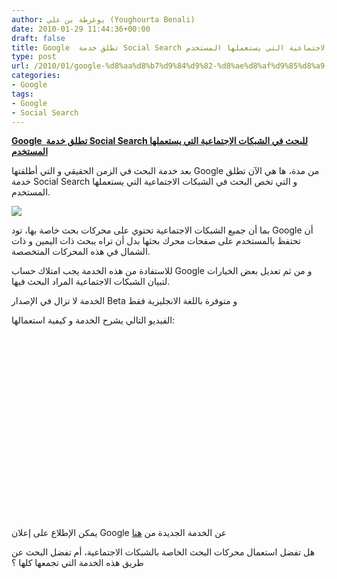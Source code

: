 ```yaml
---
author: يوغرطة بن علي (Youghourta Benali)
date: 2010-01-29 11:44:36+00:00
draft: false
title: Google  تطلق خدمة Social Search للبحث في الشبكات الاجتماعية التي يستعملها المستخدم
type: post
url: /2010/01/google-%d8%aa%d8%b7%d9%84%d9%82-%d8%ae%d8%af%d9%85%d8%a9-social-search-%d9%84%d9%84%d8%a8%d8%ad%d8%ab-%d9%81%d9%8a-%d8%a7%d9%84%d8%b4%d8%a8%d9%83%d8%a7%d8%aa-%d8%a7%d9%84%d8%a7%d8%ac%d8%aa%d9%85/
categories:
- Google
tags:
- Google
- Social Search
---
```


[**Google  تطلق خدمة Social Search للبحث في الشبكات الاجتماعية التي يستعملها المستخدم**](http://www.it-scoop.com/2010/01/google-%d8%aa%d8%b7%d9%84%d9%82-%d8%ae%d8%af%d9%85%d8%a9-social-search-%d9%84%d9%84%d8%a8%d8%ad%d8%ab-%d9%81%d9%8a-%d8%a7%d9%84%d8%b4%d8%a8%d9%83%d8%a7%d8%aa-%d8%a7%d9%84%d8%a7%d8%ac%d8%aa%d9%85/)


بعد خدمة البحث في الزمن الحقيقي و التي أطلقتها Google من مدة، ها هي الآن تطلق خدمة Social Search و التي تخص البحث في الشبكات الاجتماعية التي يستعملها المستخدم.

[](http://www.it-scoop.com/wp-content/uploads/2010/01/google-social-search.jpg)[![](http://www.it-scoop.com/wp-content/uploads/2010/01/google-social-search-e1264765728656.jpg)
](http://www.it-scoop.com/2010/01/google-%d8%aa%d8%b7%d9%84%d9%82-%d8%ae%d8%af%d9%85%d8%a9-social-search-%d9%84%d9%84%d8%a8%d8%ad%d8%ab-%d9%81%d9%8a-%d8%a7%d9%84%d8%b4%d8%a8%d9%83%d8%a7%d8%aa-%d8%a7%d9%84%d8%a7%d8%ac%d8%aa%d9%85/)

[
](http://www.it-scoop.com/2010/01/google-%d8%aa%d8%b7%d9%84%d9%82-%d8%ae%d8%af%d9%85%d8%a9-social-search-%d9%84%d9%84%d8%a8%d8%ad%d8%ab-%d9%81%d9%8a-%d8%a7%d9%84%d8%b4%d8%a8%d9%83%d8%a7%d8%aa-%d8%a7%d9%84%d8%a7%d8%ac%d8%aa%d9%85/)بما أن جميع الشبكات الاجتماعية تحتوي على محركات بحث خاصة بها، تود Google أن تحتفظ بالمستخدم على صفحات محرك بحثها بدل أن تراه يبحث ذات اليمين و ذات الشمال في هذه المحركات المتخصصة.

[
](http://www.it-scoop.com/wp-content/uploads/2010/01/google-social-search.jpg)للاستفادة من هذه الخدمة يجب امتلاك حساب Google و من ثم تعديل بعض الخيارات لتبيان الشبكات الاجتماعية المراد البحث فيها.

الخدمة لا تزال في الإصدار Beta و متوفرة باللغة الانجليزية فقط

الفيديو التالي يشرح الخدمة و كيفية استعمالها:

<!-- more -->

<object classid="clsid:d27cdb6e-ae6d-11cf-96b8-444553540000" width="480" codebase="http://download.macromedia.com/pub/shockwave/cabs/flash/swflash.cab#version=6,0,40,0" height="295"><embed src="http://www.youtube.com/v/aYf5iSA6t6g&hl=fr_FR&fs=1" allowscriptaccess="always" height="295" width="480" allowfullscreen="true" type="application/x-shockwave-flash"></embed></object>

يمكن الإطلاع على إعلان Google عن الخدمة الجديدة من [هنا](http://googleblog.blogspot.com/2010/01/search-is-getting-more-social.html)

هل تفضل استعمال محركات البحث الخاصة بالشبكات الاجتماعية، أم تفضل البحث عن طريق هذه الخدمة التي تجمعها كلها ؟
